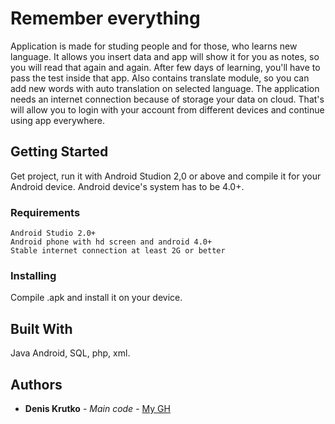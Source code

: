 # Remember everything

Application is made for studing people and for those, who learns new language.
It allows you insert data and app will show it for you as notes, so you will read that again and again.
After few days of learning, you'll have to pass the test inside that app.
Also contains translate module, so you can add new words with auto translation on selected language.
The application needs an internet connection because of storage your data on cloud. 
That's will allow you to login with your account from different devices and continue using app everywhere.

## Getting Started

Get project, run it with Android Studion 2,0 or above and compile it for your Android device. Android device's system has to be 4.0+.

### Requirements
```
Android Studio 2.0+
Android phone with hd screen and android 4.0+
Stable internet connection at least 2G or better
```
### Installing

Compile .apk and install it on your device.

## Built With

Java Android, SQL, php, xml.

## Authors

* **Denis Krutko** - *Main code* - [My GH](https://github.com/AwesomeFlax)
